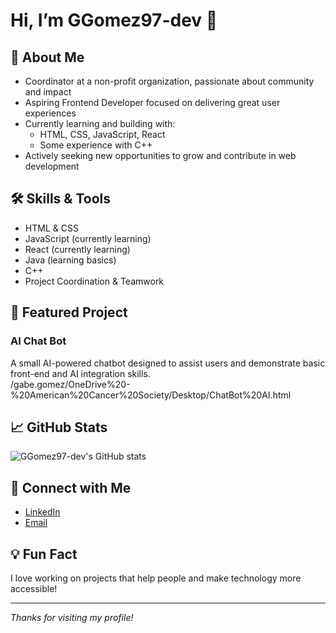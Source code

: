 # Hi, I’m GGomez97-dev 👋

## 🌟 About Me
- Coordinator at a non-profit organization, passionate about community and impact
- Aspiring Frontend Developer focused on delivering great user experiences
- Currently learning and building with:
  - HTML, CSS, JavaScript, React
  - Some experience with C++
- Actively seeking new opportunities to grow and contribute in web development

## 🛠️ Skills & Tools
- HTML & CSS
- JavaScript (currently learning)
- React (currently learning)
- Java (learning basics)
- C++
- Project Coordination & Teamwork

## 🚀 Featured Project
### AI Chat Bot
A small AI-powered chatbot designed to assist users and demonstrate basic front-end and AI integration skills.  
/gabe.gomez/OneDrive%20-%20American%20Cancer%20Society/Desktop/ChatBot%20AI.html <!-- Replace # with your repo link or update once published -->

## 📈 GitHub Stats
![GGomez97-dev's GitHub stats](https://github-readme-stats.vercel.app/api?username=GGomez97-dev&show_icons=true&theme=radical)

## 🤝 Connect with Me
- [LinkedIn]([https://www.linkedin.com/in/gabriel-g-6a853b91]) <!-- Update with your actual LinkedIn -->
- [Email](gabrielgo64@gmail.com) <!-- Update with your actual email -->

## 💡 Fun Fact
I love working on projects that help people and make technology more accessible!

---

_Thanks for visiting my profile!_
